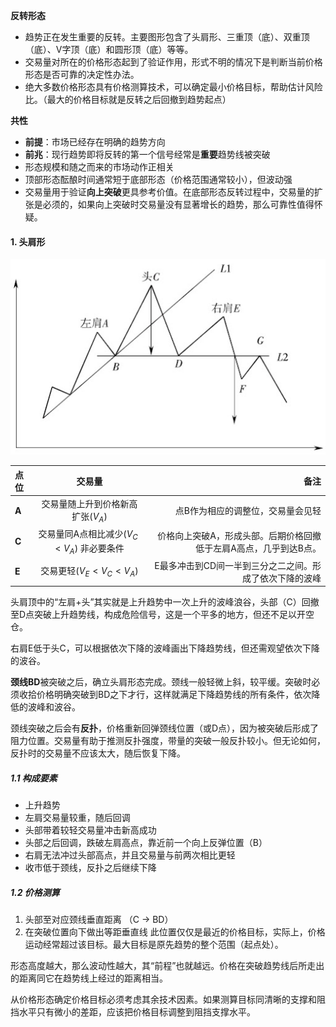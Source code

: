 **反转形态**
- 趋势正在发生重要的反转。主要图形包含了头肩形、三重顶（底）、双重顶（底）、V字顶（底）和圆形顶（底）等等。
- 交易量对所在的价格形态起到了验证作用，形式不明的情况下是判断当前价格形态是否可靠的决定性办法。
- 绝大多数价格形态具有价格测算技术，可以确定最小价格目标，帮助估计风险比。（最大的价格目标就是反转之后回撤到趋势起点）
  
**共性**
- **前提**：市场已经存在明确的趋势方向
- **前兆**：现行趋势即将反转的第一个信号经常是**重要**趋势线被突破
- 形态规模和随之而来的市场动作正相关
- 顶部形态酝酿时间通常短于底部形态（价格范围通常较小），但波动强
- 交易量用于验证**向上突破**更具参考价值。在底部形态反转过程中，交易量的扩张是必须的，如果向上突破时交易量没有显著增长的趋势，那么可靠性值得怀疑。

#### 1. 头肩形
![头肩顶](./img/reversal-pattern/head&shoulder.png)

| 点位 | 交易量 | 备注 |
|:-------|:--------:|-------:|
| **A** | 交易量随上升到价格新高扩张($V_A$)  | 点B作为相应的调整位，交易量会见轻 |
| **C**  | 交易量同A点相比减少($V_C < V_A$) 非必要条件    | 价格向上突破A，形成头部。后期价格回撤低于左肩A高点，几乎到达B点。   |
|**E**   |交易更轻($V_E < V_C < V_A$)|E最多冲击到CD间一半到三分之二之间。形成了依次下降的波峰|

头肩顶中的“左肩+头”其实就是上升趋势中一次上升的波峰浪谷，头部（C）回撤至D点突破上升趋势线，构成危险信号，这是一个平多的地方，但还不足以开空仓。

右肩E低于头C，可以根据依次下降的波峰画出下降趋势线，但还需观望依次下降的波谷。

**颈线BD**被突破之后，确立头肩形态完成。颈线一般轻微上斜，较平缓。突破时必须收拾价格明确突破到BD之下才行，这样就满足下降趋势线的所有条件，依次降低的波峰和波谷。

颈线突破之后会有**反扑**，价格重新回弹颈线位置（或D点），因为被突破后形成了阻力位置。交易量有助于推测反扑强度，带量的突破一般反扑较小。但无论如何，反扑时的交易量不应该太大，随后恢复下降。
##### 1.1 构成要素
- 上升趋势
- 左肩交易量较重，随后回调
- 头部带着较轻交易量冲击新高成功
- 头部之后回调，跌破左肩高点，靠近前一个向上反弹位置（B）
- 右肩无法冲过头部高点，并且交易量与前两次相比更轻
- 收市低于颈线，反扑之后继续下降
##### 1.2 价格测算
1. 头部至对应颈线垂直距离 （C -> BD）
2. 在突破位置向下做出等距垂直线
此位置仅仅是最近的价格目标，实际上，价格运动经常超过该目标。最大目标是原先趋势的整个范围（起点处）。

形态高度越大，那么波动性越大，其“前程”也就越远。价格在突破趋势线后所走出的距离同它在趋势线上经过的距离相当。

从价格形态确定价格目标必须考虑其余技术因素。如果测算目标同清晰的支撑和阻挡水平只有微小的差距，应该把价格目标调整到阻挡支撑水平。